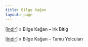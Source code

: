 ```yaml
---
title: Bilge Kağan
layout: page
---
```


<a href="https://cloud.mail.ru/public/a1e69335860c/Bilge%20Ka%C4%9Fan%20-%20Irk%20Bitig" target="_blank">[indir]</a>  »  Bilge Kağan &#8211; Irk Bitig

<a href="https://cloud.mail.ru/public/72594510fe45/Bilge%20Ka%C4%9Fan%20-%20Tamu%20Yolcular%C4%B1" target="_blank">[indir]</a>  »  Bilge Kağan &#8211; Tamu Yolcuları